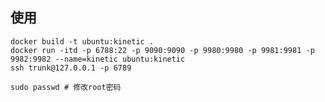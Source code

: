 

## 使用

```shell script
docker build -t ubuntu:kinetic .
docker run -itd -p 6788:22 -p 9090:9090 -p 9980:9980 -p 9981:9981 -p 9982:9982 --name=kinetic ubuntu:kinetic
ssh trunk@127.0.0.1 -p 6789
```

```shell script
sudo passwd # 修改root密码
```
